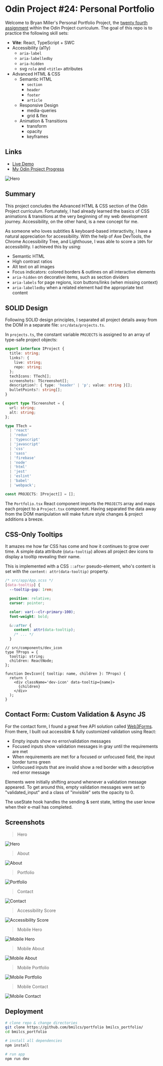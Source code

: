# Odin Project #24: Personal Portfolio

Welcome to Bryan Miller's Personal Portfolio Project, the [twenty fourth assignment](https://www.theodinproject.com/lessons/node-path-advanced-html-and-css-personal-portfolio) within the Odin Project curriculum. The goal of this repo is to practice the following skill sets:

- **Vite**: React, TypeScript + SWC
- Accessibility (a11y)
  - `aria-label`
  - `aria-labelledby`
  - `aria-hidden`
  - svg `role` and `<title>` attributes
- Advanced HTML & CSS
  - Semantic HTML
    - `section`
    - `header`
    - `footer`
    - `article`
  - Responsive Design
    - media-queries
    - grid & flex
  - Animation & Transitions
    - transform
    - opacity
    - keyframes

## Links

- [Live Demo](https://bmilcs.com)
- [My Odin Project Progress](https://github.com/bmilcs/odin-project)

![Hero](screenshots/hero.png)

## Summary

This project concludes the Advanced HTML & CSS section of the Odin Project curriculum. Fortunately, I had already learned the basics of CSS animations & transitions at the very beginning of my web development journey. Accessibility, on the other hand, is a new concept for me.

As someone who loves subtitles & keyboard-based interactivity, I have a natural appreciation for accessibility. With the help of Axe DevTools, the Chrome Accessibility Tree, and Lighthouse, I was able to score a `100%` for accessibility. I achieved this by using:

- Semantic HTML
- High contrast ratios
- Alt text on all images
- Focus indicators: colored borders & outlines on all interactive elements
- `aria-hidden` on decorative items, such as section dividers
- `aria-labels` for page regions, icon buttons/links (when missing context)
- `aria-labelledby` when a related element had the appropriate text content

## SOLID Design

Following SOLID design principles, I separated all project details away from the DOM in a separate file: `src/data/projects.ts`.

In `projects.ts`, the constant variable `PROJECTS` is assigned to an array of type-safe project objects:

```ts
export interface IProject {
  title: string;
  links?: {
    live: string;
    repo: string;
  };
  techIcons: TTech[];
  screenshots: TScreenshot[];
  description?: { type: 'header' | 'p'; value: string }[];
  bulletPoints?: string[];
}

export type TScreenshot = {
  url: string;
  alt: string;
};

type TTech =
  | 'react'
  | 'redux'
  | 'typescript'
  | 'javascript'
  | 'css'
  | 'sass'
  | 'firebase'
  | 'node'
  | 'html'
  | 'jest'
  | 'eslint'
  | 'babel'
  | 'webpack';

const PROJECTS: IProject[] = [];
```

The `Portfolio.tsx` React component imports the `PROJECTS` array and maps each project to a `Project.tsx` component. Having separated the data away from the DOM manipulation will make future style changes & project additions a breeze.

## CSS-Only Tooltips

It amazes me how far CSS has come and how it continues to grow over time. A simple data attribute (`data-tooltip`) allows all project dev icons to display a tooltip revealing their name.

This is implemented with a CSS `::after` pseudo-element, who's content is set with the `content: attr(data-tooltip)` property.

```css
/* src/app/App.scss */
[data-tooltip] {
  --tooltip-gap: 1rem;

  position: relative;
  cursor: pointer;

  color: var(--clr-primary-100);
  font-weight: bold;

  &::after {
    content: attr(data-tooltip);
    /* ... */
  }
```

```tsx
// src/components/dev_icon
type TProps = {
  tooltip: string;
  children: ReactNode;
};

function DevIcon({ tooltip: name, children }: TProps) {
  return (
    <div className='dev-icon' data-tooltip={name}>
      {children}
    </div>
  );
}
```

## Contact Form: Custom Validation & Async JS

For the contact form, I found a great free API solution called [Web3Forms](https://web3forms.com/). From there, I built out accessible & fully customized validation using React:

- Empty inputs show no error/validation messages
- Focused inputs show validation messages in gray until the requirements are met
- When requirements are met for a focused or unfocused field, the input border turns green
- Unfocused inputs that are invalid show a red border with a descriptive red error message

Elements were initially shifting around whenever a validation message appeared. To get around this, empty validation messages were set to "validated_input" and a class of "invisible" sets the opacity to 0.

The useState hook handles the sending & sent state, letting the user know when their e-mail has completed.

## Screenshots

> Hero

![Hero](screenshots/hero.png)

> About

![About](screenshots/about.png)

> Portfolio

![Portfolio](screenshots/portfolio.png)

> Contact

![Contact](screenshots/contact.png)

> Accessibility Score

![Accessibility Score](screenshots/accessibility_score.png)

> Mobile Hero

![Mobile Hero](screenshots/mobile_hero.png)

> Mobile About

![Mobile About](screenshots/mobile_about.png)

> Mobile Portfolio

![Mobile Portfolio](screenshots/mobile_portfolio.png)

> Mobile Contact

![Mobile Contact](screenshots/mobile_contact.png)

## Deployment

```sh
# clone repo & change directories
git clone https://github.com/bmilcs/portfolio bmilcs_portfolio/
cd bmilcs_portfolio

# install all dependencies
npm install

# run app
npm run dev
```
